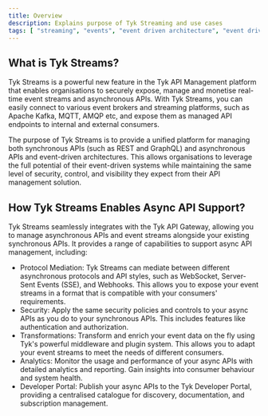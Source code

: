 ```yaml
---
title: Overview
description: Explains purpose of Tyk Streaming and use cases
tags: [ "streaming", "events", "event driven architecture", "event driven architectures", "kafka" ]
---
```


<!-- Here explain the following content:

- Purpose of Tyk streaming
- Use cases of Tyk streaming
    - Tyk can act as ETL
    - Append information to event message from publisher
- Streaming technologies that can integrate with Tyk
- Current limitations
- Dependencies -->

## What is Tyk Streams?

Tyk Streams is a powerful new feature in the Tyk API Management platform that enables organisations to securely expose, manage and monetise real-time event streams and asynchronous APIs. With Tyk Streams, you can easily connect to various event brokers and streaming platforms, such as Apache Kafka, MQTT, AMQP etc, and expose them as managed API endpoints to internal and external consumers.

The purpose of Tyk Streams is to provide a unified platform for managing both synchronous APIs (such as REST and GraphQL) and asynchronous APIs and event-driven architectures. This allows organisations to leverage the full potential of their event-driven systems while maintaining the same level of security, control, and visibility they expect from their API management solution.

## How Tyk Streams Enables Async API Support?

Tyk Streams seamlessly integrates with the Tyk API Gateway, allowing you to manage asynchronous APIs and event streams alongside your existing synchronous APIs. It provides a range of capabilities to support async API management, including:

- Protocol Mediation: Tyk Streams can mediate between different asynchronous protocols and API styles, such as WebSocket, Server-Sent Events (SSE), and Webhooks. This allows you to expose your event streams in a format that is compatible with your consumers' requirements.
- Security: Apply the same security policies and controls to your async APIs as you do to your synchronous APIs. This includes features like  authentication and authorization.
- Transformations: Transform and enrich your event data on the fly using Tyk's powerful middleware and plugin system. This allows you to adapt your event streams to meet the needs of different consumers.
- Analytics: Monitor the usage and performance of your async APIs with detailed analytics and reporting. Gain insights into consumer behaviour and system health.
- Developer Portal: Publish your async APIs to the Tyk Developer Portal, providing a centralised catalogue for discovery, documentation, and subscription management.
